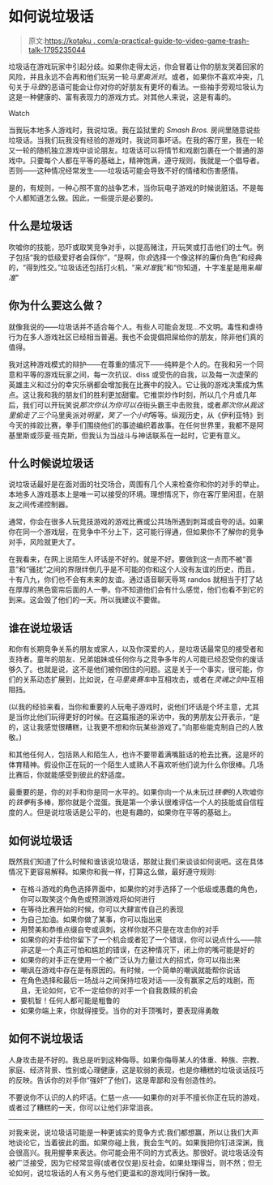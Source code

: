 # 如何说垃圾话

> 原文:[https://kotaku . com/a-practical-guide-to-video-game-trash-talk-1795235044](https://kotaku.com/a-practical-guide-to-video-game-trash-talk-1795235044)

垃圾话在游戏玩家中引起分歧。如果你走得太远，你会冒着让你的朋友哭着回家的风险，并且永远不会再和他们玩另一轮*马里奥派对*。或者，如果你不喜欢冲突，几句关于*马登*的恶语可能会让你对你的好朋友有更坏的看法。一些袖手旁观垃圾认为这是一种健康的、富有表现力的游戏方式。对其他人来说，这是有毒的。

Watch

当我玩本地多人游戏时，我说垃圾。我在监狱里的 *Smash Bros.* 房间里随意说些垃圾话。当我们玩我没有经验的游戏时，我说同事坏话。在我的客厅里，我在一轮又一轮的随机独立游戏中谈论朋友。垃圾话可以将情节和戏剧包裹在一个普通的游戏中。只要每个人都在平等的基础上，精神饱满，遵守规则，我就是一个倡导者。否则——这种情况经常发生——垃圾话可能会导致不好的情绪和伤害感情。

是的，有规则，一种心照不宣的战争艺术，当你玩电子游戏的时候说脏话。不是每个人都知道怎么做。因此，一些提示是必要的。

## **什么是垃圾话**

吹嘘你的技能，恐吓或取笑竞争对手，以提高赌注，开玩笑或打击他们的士气。例子包括“我的低级爱好者会踩你”，“是啊，你*会*选择一个像这样的廉价角色”和经典的，“得到性交。”垃圾话还包括打火机，“来*对准*我”和“你知道，十字准星是用来*瞄准*”

## 你为什么要这么做？

就像我说的——垃圾话并不适合每个人。有些人可能会发现…不文明。毒性和虐待行为在多人游戏社区已经相当普遍。我也不会提倡把屎给你的朋友，除非他们真的值得。

我对这种游戏模式的辩护——在尊重的情况下——纯粹是个人的。在我和另一个同意和平等的游戏玩家之间，每一次抗议、diss 或受伤的自我，以及每一次虚荣的英雄主义和过分的幸灾乐祸都会增加我在比赛中的投入。它让我的游戏决策成为焦点。这让我和我的朋友们的胜利更加甜蜜。它推崇炒作时刻，所以几个月或几年后，我们可以开玩笑说*那次你认为你可以在*街头霸王中击败我，或者*那次你从我这里偷走了三个*马里奥派对*明星，笑了一个小时*等等。纵观历史，从《伊利亚特》到今天的摔跤比赛，拳手们围绕他们的事迹编织着故事。在任何世界里，我都不是阿基里斯或莎夏·班克斯，但我认为当战斗与神话联系在一起时，它更有意义。

## **什么时候说垃圾话**

说垃圾话最好是在面对面的社交场合，周围有几个人来检查你和你的对手的举止。本地多人游戏基本上是唯一可以接受的环境。理想情况下，你在客厅里闲逛，在朋友之间传递控制器。

通常，你会在很多人玩竞技游戏的游戏比赛或公共场所遇到刺耳或自夸的话。如果你在同一个游戏层，在竞争中不分上下，这可能行得通，但如果你不了解你的竞争对手，风险就更大了。

在我看来，在网上说陌生人坏话是不好的。就是不好。要做到这一点而不被“善意”和“骚扰”之间的界限绊倒几乎是不可能的你和这个人没有友谊的历史，而且，十有八九，你们也不会有未来的友谊。通过语音聊天辱骂 randos 就相当于打了站在厚厚的黑色窗帘后面的人一拳。你不知道他们会有什么感觉，他们也看不到它的到来。这会毁了他们的一天。所以我建议不要做。

## **谁在说垃圾话**

和你有长期竞争关系的朋友或家人，以及你深爱的人，是垃圾话最常见的接受者和支持者。童年的朋友、兄弟姐妹或任何你与之竞争多年的人可能已经忍受你的废话够久了。也就是说，这不是他们被你困住的问题。这是关于一个事实，很可能，你们的关系动态扩展到，比如说，在*马里奥赛车*中互相攻击，或者在*灵魂之剑*中互相阻挡。

(以我的经验来看，当你和重要的人玩电子游戏时，说他们坏话是个坏主意，尤其是当你比他们玩得更好的时候。在这篇报道的采访中，我的男朋友公开表示，“是的，这让我感觉很糟糕，让我更不想和你玩某些游戏了。”向那些能克制自己的人致敬。)

和其他任何人，包括熟人和陌生人，也许不要带着满嘴脏话的枪去比赛。这是坏的体育精神。假设你正在玩的一个陌生人或熟人不喜欢听他们说为什么你很棒。几场比赛后，你就能感受到彼此的舒适度。

最重要的是，你的对手和你是同一水平的。如果你向一个从未玩过*铁拳*的人吹嘘你的*铁拳*有多棒，那你就是个混蛋。我是第一个承认很难评估一个人的技能或自信程度的人。但是说垃圾话是公平的，也是有趣的，如果你在平等的基础上。

## **如何说垃圾话**

既然我们知道了什么时候和谁该说垃圾话，那就让我们来谈谈如何说吧。这在具体情况下更容易解释。如果你和我一样，打算这么做，最好遵守规则:

*   在格斗游戏的角色选择界面中，如果你的对手选择了一个低级或愚蠢的角色，你可以取笑这个角色或预测游戏将如何进行
*   在等待比赛开始的时候，你可以大肆宣传自己的表现
*   为自己加油。如果你做了某事，你可以指出来
*   用赞美和恭维点缀自夸或讽刺，这样你就不只是在攻击你的对手
*   如果你的对手给你留下了一个机会或者犯了一个错误，你可以说点什么——除非这是一个真正可怕和尴尬的错误，在这种情况下，闭上你的嘴可能是好的
*   如果你的对手正在使用一个被广泛认为力量过大的招式，你可以指出来
*   嘲讽在游戏中存在是有原因的。有时候，一个简单的嘲讽就能帮你说话
*   在角色选择和最后一场战斗之间保持垃圾对话——没有赢家之后的戏剧，而且，无论如何，它不一定给你的对手一个自我救赎的机会
*   要机智！任何人都可能是粗鲁的
*   如果你端上来，你就得接受。当你的对手顶嘴时，要表现得勇敢

## **如何不说垃圾话**

人身攻击是不好的。我总是听到这种侮辱。如果你侮辱某人的体重、种族、宗教、家庭、经济背景、性别或心理健康，这是软弱的表现，也是你糟糕的垃圾谈话技巧的反映。告诉你的对手你“强奸”了他们，这是卑鄙和没有创造性的。

不要说你不认识的人的坏话。仁慈一点——如果你的对手不擅长你正在玩的游戏，或者过了糟糕的一天，你可以让他们非常沮丧。

* * *

对我来说，说垃圾话可能是一种更诚实的竞争方式:我们都想赢，所以让我们大声地谈论它，当着彼此的面。如果你碰上我，我会生气的。如果我把你钉进深渊，我会很高兴。我用握拳来表达。你可能会用不同的方式表达。那很好。说垃圾话没有被广泛接受，因为它经常显得(或者仅仅是)反社会。如果处理得当，则不然；但无论如何，说垃圾话的人有义务与他们更温和的游戏同行保持一致。